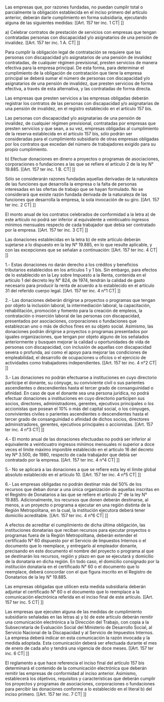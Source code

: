 Las empresas que, por razones fundadas, no puedan cumplir total o parcialmente la obligación establecida en el inciso primero del artículo anterior, deberán darle cumplimiento en forma subsidiaria, ejecutando alguna de las siguientes medidas: [[Art. 157 ter inc. 1 CT| ]]

a) Celebrar contratos de prestación de servicios con empresas que tengan contratadas personas con discapacidad y/o asignatarios de una pensión de invalidez. [[Art. 157 ter inc. 1 A. CT| ]]

Para cumplir la obligación legal de contratación se requiere que las personas con discapacidad y/o asignatarios de una pensión de invalidez contratadas, de cualquier régimen previsional, presten servicios de manera efectiva para la empresa principal. De esta forma, para determinar el cumplimiento de la obligación de contratación que tiene la empresa principal se deberá sumar el número de personas con discapacidad y/o asignatarios de una pensión de invalidez, que presten servicios de forma efectiva, a través de esta alternativa, y las contratadas de forma directa.

Las empresas que presten servicios a las empresas obligadas deberán registrar los contratos de las personas con discapacidad y/o asignatarias de una pensión de invalidez, en el registro establecido en el artículo 157 bis.

Las personas con discapacidad y/o asignatarias de una pensión de invalidez, de cualquier régimen previsional, contratadas por empresas que presten servicios y que sean, a su vez, empresas obligadas al cumplimiento de la reserva establecida en el artículo 157 bis, sólo podrán ser consideradas para el cumplimiento subsidiario de otras empresas obligadas por los contratos que excedan del número de trabajadores exigido para su propio cumplimiento.

b) Efectuar donaciones en dinero a proyectos o programas de asociaciones, corporaciones o fundaciones a las que se refiere el artículo 2 de la ley N° 19.885. [[Art. 157 ter inc. 1 B. CT| ]]

Sólo se considerarán razones fundadas aquellas derivadas de la naturaleza de las funciones que desarrolla la empresa o la falta de personas interesadas en las ofertas de trabajo que se hayan formulado. No se considerará que existe razón fundada derivada de la naturaleza de las funciones que desarrolla la empresa, la sola invocación de su giro. [[Art. 157 ter inc. 2 CT| ]]

El monto anual de los contratos celebrados de conformidad a la letra a) de este artículo no podrá ser inferior al equivalente a veinticuatro ingresos mínimos mensuales respecto de cada trabajador que debía ser contratado por la empresa. [[Art. 157 ter inc. 3 CT| ]]

Las donaciones establecidas en la letra b) de este artículo deberán sujetarse a lo dispuesto en la ley N° 19.885, en lo que resulte aplicable, y con las excepciones que se señalan a continuación: [[Art. 157 ter inc. 4 CT| ]]

1.- Estas donaciones no darán derecho a los créditos y beneficios tributarios establecidos en los artículos 1 y 1 bis. Sin embargo, para efectos de lo establecido en la Ley sobre Impuesto a la Renta, contenida en el artículo 1 del decreto ley N° 824, de 1974, tendrán la calidad de gasto necesario para producir la renta de acuerdo a lo establecido en el artículo 31 del referido cuerpo legal. [[Art. 157 ter inc. 4 n°1 CT| ]]

2.- Las donaciones deberán dirigirse a proyectos o programas que tengan por objeto la inclusión laboral, la intermediación laboral, la capacitación, rehabilitación, promoción y fomento para la creación de empleos, la contratación o inserción laboral de las personas con discapacidad, presentados por asociaciones, corporaciones o fundaciones que establezcan uno o más de dichos fines en su objeto social. Asimismo, las donaciones podrán dirigirse a proyectos o programas presentados por iguales organizaciones, que tengan por objeto alguno de los señalados anteriormente y busquen mejorar la calidad u oportunidades de vida de personas con discapacidad, con inclusión de aquellas con discapacidad severa o profunda, así como el apoyo para mejorar las condiciones de empleabilidad, el desarrollo de ocupaciones u oficios o el ejercicio de actividades como trabajadores independientes. [[Art. 157 ter inc. 4 n°2 CT| ]]

3.- Las donaciones no podrán efectuarse a instituciones en cuyo directorio participe el donante, su cónyuge, su conviviente civil o sus parientes ascendientes o descendientes hasta el tercer grado de consanguinidad o afinidad. En caso de que el donante sea una persona jurídica, no podrá efectuar donaciones a instituciones en cuyo directorio participen sus socios, directores, administradores, gerentes, ejecutivos principales o los accionistas que posean el 10% o más del capital social, o los cónyuges, convivientes civiles o parientes ascendientes o descendientes hasta el tercer grado de consanguinidad o afinidad de dichos socios, directores administradores, gerentes, ejecutivos principales o accionistas. [[Art. 157 ter inc. 4 n°3 CT| ]]

4.- El monto anual de las donaciones efectuadas no podrá ser inferior al equivalente a veinticuatro ingresos mínimos mensuales ni superior a doce veces el límite máximo imponible establecido en el artículo 16 del decreto ley Nº 3.500, de 1980, respecto de cada trabajador que debía ser contratado por la empresa. [[Art. 157 ter inc. 4 n°4 CT| ]]

5.- No se aplicará a las donaciones a que se refiere esta ley el límite global absoluto establecido en el artículo 10. [[Art. 157 ter inc. 4 n°5 CT| ]]

6.- Las empresas obligadas no podrán destinar más del 50% de los recursos que deban donar a una única organización de aquellas inscritas en el Registro de Donatarios a las que se refiere el artículo 2° de la ley N° 19.885. Adicionalmente, los recursos que donen deberán destinarse, al menos, a un proyecto o programa a ejecutar en una región distinta de la Región Metropolitana, en la cual, la institución ejecutora deberá tener domicilio acreditable. [[Art. 157 ter inc. 4 n°6 CT| ]]

A efectos de acreditar el cumplimiento de dicha última obligación, las instituciones donatarias que reciban recursos para ejecutar proyectos o programas fuera de la Región Metropolitana, deberán extender el certificado N° 60 dispuesto por el Servicio de Impuestos Internos o el documento que lo reemplace, y entregarlo al empleador donante, precisando en este documento el nombre del proyecto o programa al que se destinarán los recursos, región y plazo en que se ejecutará y domicilio de la donataria en dicha región. En todo caso, el domicilio consignado por la institución donataria en el certificado N° 60 o el documento que lo reemplace, deberá concordar con el que figura inscrito en el Registro de Donatarios de la ley N° 19.885.

Las empresas obligadas que utilicen esta medida subsidiaria deberán adjuntar el certificado N° 60 o el documento que lo reemplace a la comunicación electrónica referida en el inciso final de este artículo. [[Art. 157 ter inc. 5 CT| ]]

Las empresas que ejecuten alguna de las medidas de cumplimiento subsidiario señaladas en las letras a) y b) de este artículo deberán remitir una comunicación electrónica a la Dirección del Trabajo, con copia a la Subsecretaría de Evaluación Social del Ministerio de Desarrollo Social, al Servicio Nacional de la Discapacidad y al Servicio de Impuestos Internos. La empresa deberá indicar en esta comunicación la razón invocada y la medida adoptada. Esta comunicación deberá ser efectuada durante el mes de enero de cada año y tendrá una vigencia de doce meses. [[Art. 157 ter inc. 6 CT| ]]

El reglamento a que hace referencia el inciso final del artículo 157 bis determinará el contenido de la comunicación electrónica que deberán remitir las empresas de conformidad al inciso anterior. Asimismo, establecerá los objetivos, requisitos y características que deberán cumplir los proyectos y programas de asociaciones, corporaciones o fundaciones para percibir las donaciones conforme a lo establecido en el literal b) del inciso primero. [[Art. 157 ter inc. 7 CT| ]]